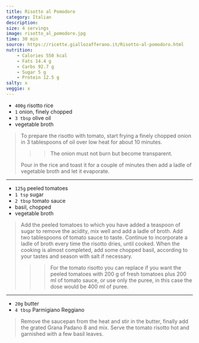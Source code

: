 ```yaml
---
title: Risotto al Pomodoro
category: Italian
description:
size: 4 servings
image: risotto_al_pomodoro.jpg
time: 30 min
source: https://ricette.giallozafferano.it/Risotto-al-pomodoro.html
nutrition:
	- Calories 550 kcal
	- Fats 14.4 g
	- Carbs 92.7 g
	- Sugar 5 g
	- Protein 12.5 g
salty: x
veggie: x
---
```


* `400g` risotto rice
* `1` onion, finely chopped
* `3 tbsp` olive oil
* vegetable broth

> To prepare the risotto with tomato, start frying a finely chopped onion in 3 tablespoons of oil over low heat for about 10 minutes.
>
>>> The onion must not burn but become transparent.
>
> Pour in the rice and toast it for a couple of minutes then add a ladle of vegetable broth and let it evaporate.

---

* `125g` peeled tomatoes
* `1 tsp` sugar
* `2 tbsp` tomato sauce
* basil, chopped
* vegetable broth

> Add the peeled tomatoes to which you have added a teaspoon of sugar to remove the acidity, mix well and add a ladle of broth. Add two tablespoons of tomato sauce to taste. Continue to incorporate a ladle of broth every time the risotto dries, until cooked. When the cooking is almost completed, add some chopped basil, according to your tastes and season with salt if necessary.
>
>>> For the tomato risotto you can replace if you want the peeled tomatoes with 200 g of fresh tomatoes plus 200 ml of tomato sauce, or use only the puree, in this case the dose would be 400 ml of puree.

---

* `20g` butter
* `4 tbsp` Parmigiano Reggiano

> Remove the saucepan from the heat and stir in the butter, finally add the grated Grana Padano 8 and mix. Serve the tomato risotto hot and garnished with a few basil leaves.
